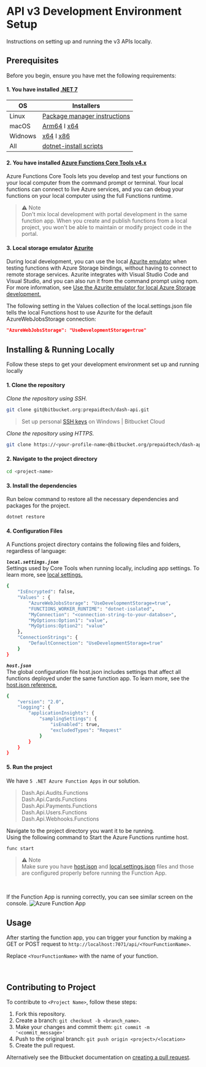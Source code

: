 # API v3 Development Environment Setup
Instructions on setting up and running the v3 APIs locally.

## Prerequisites
Before you begin, ensure you have met the following requirements:

#### 1. You have installed [.NET 7](https://dotnet.microsoft.com/en-us/download/dotnet/7.0)

| OS | Installers |
| ----------- | ----------- |
| Linux | [Package manager instructions](https://learn.microsoft.com/dotnet/core/install/linux?WT.mc_id=dotnet-35129-website) |
| macOS | [Arm64](https://dotnet.microsoft.com/en-us/download/dotnet/thank-you/sdk-7.0.304-macos-arm64-installer) I [x64](https://dotnet.microsoft.com/en-us/download/dotnet/thank-you/sdk-7.0.304-macos-x64-installer) |
| Widnows | [x64](https://dotnet.microsoft.com/en-us/download/dotnet/thank-you/sdk-7.0.304-windows-x64-installer) I [x86](https://dotnet.microsoft.com/en-us/download/dotnet/thank-you/sdk-7.0.304-windows-x86-installer)|
| All | [dotnet-install scripts](https://dotnet.microsoft.com/en-us/download/dotnet/scripts) |


#### 2. You have installed [Azure Functions Core Tools v4.x](https://docs.microsoft.com/en-us/azure/azure-functions/functions-run-local)

Azure Functions Core Tools lets you develop and test your functions on your local computer from the command prompt or terminal. Your local functions can connect to live Azure services, and you can debug your functions on your local computer using the full Functions runtime.

>⚠️ Note <br/>
Don't mix local development with portal development in the same function app. When you create and publish functions from a local project, you won't be able to maintain or modify project code in the portal.

#### 3. Local storage emulator [Azurite](https://learn.microsoft.com/en-us/azure/storage/common/storage-use-azurite)
During local development, you can use the local [Azurite emulator](https://learn.microsoft.com/en-us/azure/storage/common/storage-use-azurite) when testing functions with Azure Storage bindings, without having to connect to remote storage services. Azurite integrates with Visual Studio Code and Visual Studio, and you can also run it from the command prompt using npm. For more information, see [Use the Azurite emulator for local Azure Storage development.](https://learn.microsoft.com/en-us/azure/storage/common/storage-use-azurite)
<br/>

The following setting in the Values collection of the local.settings.json file tells the local Functions host to use Azurite for the default AzureWebJobsStorage connection:
```JSON
"AzureWebJobsStorage": "UseDevelopmentStorage=true"
```

## Installing & Running Locally
Follow these steps to get your development environment set up and running locally


#### 1. Clone the repository

*Clone the repository using SSH.*
```bash
git clone git@bitbucket.org:prepaidtech/dash-api.git
```
> Set up personal [SSH keys](https://support.atlassian.com/bitbucket-cloud/docs/set-up-personal-ssh-keys-on-windows/) on Windows | Bitbucket Cloud


*Clone the repository using HTTPS.*
```bash
git clone https://<your-profile-name>@bitbucket.org/prepaidtech/dash-api.git
```

#### 2. Navigate to the project directory

```bash
cd <project-name>
```

#### 3. Install the dependencies
Run below command to restore all the necessary dependencies and packages for the project.

```bash
dotnet restore
```

#### 4. Configuration Files
A Functions project directory contains the following files and folders, regardless of language:

***`local.settings.json`*** <br/>
Settings used by Core Tools when running locally, including app settings. To learn more, see [local settings.](https://learn.microsoft.com/en-us/azure/azure-functions/functions-run-local?tabs=v4%2Cwindows%2Ccsharp%2Cportal%2Cbash#local-settings)

```bash
{
    "IsEncrypted": false,
    "Values" : {
        "AzureWebJobsStorage": "UseDevelopmentStorage=true",
        "FUNCTIONS_WORKER_RUNTIME": "dotnet-isolated",
        "MyConnection": "<connection-string-to-your-databse>",
        "MyOptions:Option1": "value",
        "MyOptions:Option2": "value"
    },
    "ConnectionStrings": {
        "DefaultConnection": "UseDevelopmentStorage=true"
    } 
}
```

***`host.json`*** <br/>
The global configuration file host.json includes settings that affect all functions deployed under the same function app. To learn more, see the [host.json reference.](https://learn.microsoft.com/en-us/azure/azure-functions/functions-host-json)

```bash
{
    "version": "2.0",
    "logging": {
        "applicationInsights": {
            "samplingSettings": {
                "isEnabled": true,
                "excludedTypes": "Request"
            } 
        } 
    } 
}
```


#### 5. Run the project
We have `5 .NET Azure Function Apps` in our solution.

>Dash.Api.Audits.Functions <br/>
Dash.Api.Cards.Functions <br/>
Dash.Api.Payments.Functions <br/>
Dash.Api.Users.Functions <br/>
Dash.Api.Webhooks.Functions

Navigate to the project directory you want it to be running. <br/>
Using the following command to Start the Azure Functions runtime host.

```bash
func start
```

>⚠️ Note <br/>
Make sure you have [host.json](https://learn.microsoft.com/en-us/azure/azure-functions/functions-host-json) and [local.settings.json](https://learn.microsoft.com/en-us/azure/azure-functions/functions-run-local?tabs=v4%2Cwindows%2Ccsharp%2Cportal%2Cbash#local-settings) files and those are configured properly before running the Function App.

<br/> 

If the Function App is running correctly, you can see similar screen on the console.
![Azure Function App](https://drive.google.com/uc?id=1nHXS7dSVVQ-73QhGAfDPI9v8WEtr4OO5)


## Usage
After starting the function app, you can trigger your function by making a GET or POST request to `http://localhost:7071/api/<YourFunctionName>`.

Replace `<YourFunctionName>` with the name of your function.

<br/>

## Contributing to Project
To contribute to `<Project Name>`, follow these steps:

1. Fork this repository.
2. Create a branch: `git checkout -b <branch_name>`.
3. Make your changes and commit them: `git commit -m '<commit_message>'`
4. Push to the original branch: `git push origin <project>/<location>`
5. Create the pull request.

Alternatively see the Bitbucket documentation on [creating a pull request](https://support.atlassian.com/bitbucket-cloud/docs/create-a-pull-request/).

